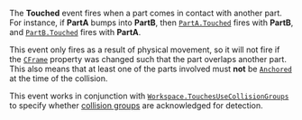 The **Touched** event fires when a part comes in contact with another
part. For instance, if **PartA** bumps into **PartB**, then
[`PartA.Touched`](https://create.roblox.com/docs/reference/engine/classes/BasePart#Touched) fires with **PartB**, and
[`PartB.Touched`](https://create.roblox.com/docs/reference/engine/classes/BasePart#Touched) fires with **PartA**.

This event only fires as a result of physical movement, so it will not
fire if the [`CFrame`](https://create.roblox.com/docs/reference/engine/classes/BasePart#CFrame) property was changed such that
the part overlaps another part. This also means that at least one of the
parts involved must **not** be [`Anchored`](https://create.roblox.com/docs/reference/engine/classes/BasePart#Anchored) at the
time of the collision.

This event works in conjunction with
[`Workspace.TouchesUseCollisionGroups`](https://create.roblox.com/docs/reference/engine/classes/Workspace#TouchesUseCollisionGroups) to specify whether
[collision groups](https://create.roblox.com/docs/workspace/collisions#collision-filtering)
are acknowledged for detection.